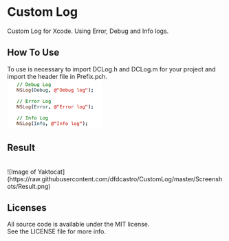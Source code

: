Custom Log
=========
Custom Log for Xcode. Using Error, Debug and Info logs.


How To Use
----------

To use is necessary to import DCLog.h and DCLog.m for your project and import the header file in Prefix.pch.
<br/>
![Image of Yaktocat](https://raw.githubusercontent.com/dfdcastro/CustomLog/master/Screenshots/Code.png)

Result
----------
<br/>
![Image of Yaktocat](https://raw.githubusercontent.com/dfdcastro/CustomLog/master/Screenshots/Result.png)

## Licenses

All source code is available under the MIT license. 
<br/>
See the LICENSE file for more info.